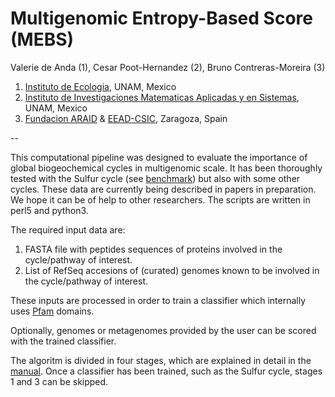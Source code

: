 # Multigenomic Entropy-Based Score (MEBS)

Valerie de Anda (1), Cesar Poot-Hernandez (2), Bruno Contreras-Moreira (3)

1. [Instituto de Ecologia](http://web.ecologia.unam.mx), UNAM, Mexico
2. [Instituto de Investigaciones Matematicas Aplicadas y en Sistemas](http://www.iimas.unam.mx), UNAM, Mexico
3. [Fundacion ARAID](http://www.araid.es) & [EEAD-CSIC](http://www.eead.csic.es), Zaragoza, Spain

--

This computational pipeline was designed to evaluate the importance of global biogeochemical cycles in multigenomic scale. 
It has been thoroughly tested with the Sulfur cycle (see [benchmark](./scripts/MEBS.figures.ipynb)) 
but also with some other cycles. These data are currently being described in papers in preparation. 
We hope it can be of help to other researchers. The scripts are written in perl5 and python3.

The required input data are:

1. FASTA file with peptides sequences of proteins involved in the cycle/pathway of interest.
2. List of RefSeq accesions of (curated) genomes known to be involved in the cycle/pathway of interest.

These inputs are processed in order to train a classifier which internally uses [Pfam](http://pfam.xfam.org) domains.

Optionally, genomes or metagenomes provided by the user can be scored with the trained classifier.

The algoritm is divided in four stages, which are explained in detail in the [manual](./manual/manualv1.pdf).
Once a classifier has been trained, such as the Sulfur cycle, stages 1 and 3 can be skipped. 

<!--
Falta figura con leyenda y talvez ligas a las 4 etapas en el manual

STAGE 1. Compilation of datasets and databases 

STAGE 2. Annotating protein domains

STAGE 3. Estimating relative entropy of protein domains

STAGE 4. Sulfur Score (SS) and interpretation
 -->

